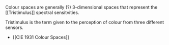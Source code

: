 Colour spaces are generally (?) 3-dimensional spaces that represent the [[Tristimulus]] spectral sensitvities.

Tristimulus is the term given to the perception of colour from three different sensors.

- [[CIE 1931 Colour Spaces]]
